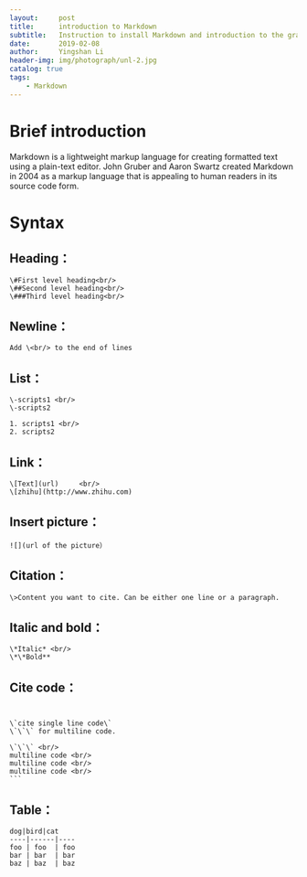 ```yaml
---
layout:     post
title:      introduction to Markdown
subtitle:   Instruction to install Markdown and introduction to the grammars of Markdown
date:       2019-02-08
author:     Yingshan Li
header-img: img/photograph/unl-2.jpg
catalog: true
tags:
    - Markdown
---
```


# Brief introduction

Markdown is a lightweight markup language for creating formatted text using a plain-text editor. John Gruber and Aaron Swartz created Markdown in 2004 as a markup language that is appealing to human readers in its source code form.

# Syntax

## Heading：<br/>
	\#First level heading<br/>
	\##Second level heading<br/>
	\###Third level heading<br/>

## Newline： <br/>
	Add \<br/> to the end of lines

## List： <br/>
	\-scripts1 <br/>
	\-scripts2

	1. scripts1 <br/>
	2. scripts2

## Link：
	\[Text](url)	 <br/>
	\[zhihu](http://www.zhihu.com)

## Insert picture： <br/>
	![](url of the picture）

## Citation： <br/>
	\>Content you want to cite. Can be either one line or a paragraph.

## Italic and bold： <br/>
	\*Italic* <br/>
	\*\*Bold**

## Cite code： <br/> <br/>
	\`cite single line code\`
	\`\`\` for multiline code.   
	
	\`\`\` <br/>
	multiline code <br/>
	multiline code <br/>
	multiline code <br/>
	```
	
## Table：
	dog|bird|cat
	----|------|----
	foo | foo  | foo
	bar | bar  | bar
	baz | baz  | baz

